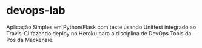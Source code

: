 # devops-lab

Aplicação Simples em Python/Flask com teste usando Unittest integrado ao Travis-CI fazendo deploy no Heroku para a disciplina de DevOps Tools da Pós da Mackenzie.
